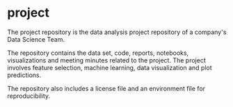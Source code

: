 # project

The project repository is the data analysis project repository of a company's Data Science Team. 

The repository contains the data set, code, reports, notebooks, visualizations and meeting minutes related to the project.
The project involves feature selection, machine learning, data visualization and plot predictions. 

The repository also includes a license file and an environment file for reproducibility.  
